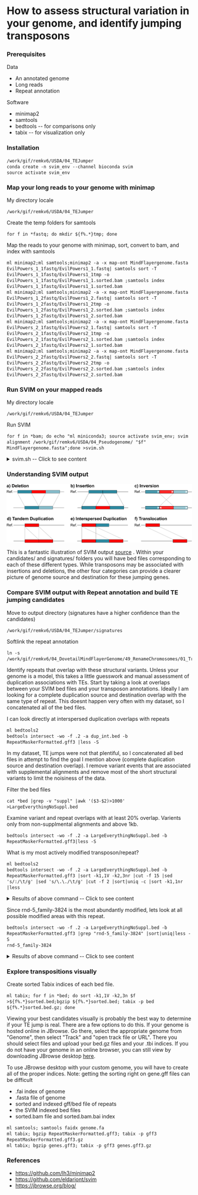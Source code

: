 # How to assess structural variation in your genome, and identify jumping transposons


### Prerequisites
Data
* An annotated genome
* Long reads
* Repeat annotation

Software
* minimap2
* samtools
* bedtools -- for comparisons only
* tabix -- for visualization only


### Installation
```
/work/gif/remkv6/USDA/04_TEJumper
conda create -n svim_env --channel bioconda svim
source activate svim_env
```

### Map your long reads to your genome with minimap

My directory locale
```
/work/gif/remkv6/USDA/04_TEJumper
```

Create the temp folders for samtools
```
for f in *fastq; do mkdir ${f%.*}tmp; done
```
Map the reads to your genome with minimap, sort, convert to bam, and index with samtools
```
ml minimap2;ml samtools;minimap2 -a -x map-ont MindFlayergenome.fasta EvilPowers_1_1fastq/EvilPowers1_1.fastq| samtools sort -T EvilPowers_1_1fastq/EvilPowers1_1tmp -o EvilPowers_1_1fastq/EvilPowers1_1.sorted.bam ;samtools index EvilPowers_1_1fastq/EvilPowers1_1.sorted.bam
ml minimap2;ml samtools;minimap2 -a -x map-ont MindFlayergenome.fasta EvilPowers_1_2fastq/EvilPowers1_2.fastq| samtools sort -T EvilPowers_1_2fastq/EvilPowers1_2tmp -o EvilPowers_1_2fastq/EvilPowers1_2.sorted.bam ;samtools index EvilPowers_1_2fastq/EvilPowers1_2.sorted.bam
ml minimap2;ml samtools;minimap2 -a -x map-ont MindFlayergenome.fasta EvilPowers_2_1fastq/EvilPowers2_1.fastq| samtools sort -T EvilPowers_2_1fastq/EvilPowers2_1tmp -o EvilPowers_2_1fastq/EvilPowers2_1.sorted.bam ;samtools index EvilPowers_2_1fastq/EvilPowers2_1.sorted.bam
ml minimap2;ml samtools;minimap2 -a -x map-ont MindFlayergenome.fasta EvilPowers_2_2fastq/EvilPowers2_2.fastq| samtools sort -T EvilPowers_2_2fastq/EvilPowers2_2tmp -o EvilPowers_2_2fastq/EvilPowers2_2.sorted.bam ;samtools index EvilPowers_2_2fastq/EvilPowers2_2.sorted.bam
```

### Run SVIM on your mapped reads
My directory locale
```
/work/gif/remkv6/USDA/04_TEJumper
```
Run SVIM
```
for f in *bam; do echo "ml miniconda3; source activate svim_env; svim alignment /work/gif/remkv6/USDA/04_Pseudogenome/ "$f" MindFlayergenome.fasta";done >svim.sh
```
<details>
  <summary>svim.sh -- Click to see content</summary>
  <pre>
ml miniconda3; source activate svim_env; svim alignment /work/gif/remkv6/USDA/04_Pseudogenome/ EvilPowers1_1.sorted.bam MindFlayergenome.fasta
ml miniconda3; source activate svim_env; svim alignment /work/gif/remkv6/USDA/04_Pseudogenome/ EvilPowers1_2.sorted.bam MindFlayergenome.fasta
ml miniconda3; source activate svim_env; svim alignment /work/gif/remkv6/USDA/04_Pseudogenome/ EvilPowers2_1.sorted.bam MindFlayergenome.fasta
ml miniconda3; source activate svim_env; svim alignment /work/gif/remkv6/USDA/04_Pseudogenome/ EvilPowers2_2.sorted.bam MindFlayergenome.fasta
</pre>
</details>

### Understanding SVIM output
![SVIM Structural Variation Classes](../../assets/SVclasses.png)

This is a fantastic illustration of SVIM output [source](https://github.com/eldariont/svim) . Within your candidates/ and signatures/ folders you will have bed files corresponding to each of these different types. While transposons may be associated with insertions and deletions, the other four categories can provide a clearer picture of genome source and destination for these jumping genes.


### Compare SVIM output with Repeat annotation and build TE jumping candidates

Move to output directory (signatures have a higher confidence than the candidates)
```
/work/gif/remkv6/USDA/04_TEJumper/signatures
```
Softlink the repeat annotation
```
ln -s /work/gif/remkv6/04_DovetailMindFlayerGenome/49_RenameChromosomes/01_Transfer2Box/RepeatMaskerFormatted.gff3
```
Identify repeats that overlap with these structural variants. Unless your genome is a model, this takes a little guesswork and manual assessment of duplication associations with TEs. Start by taking a look at overlaps between your SVIM bed files and your transposon annotations.  Ideally I am looking for a complete duplication source and destination overlap with the same type of repeat. This doesnt happen very often with my dataset, so I concatenated all of the bed files.

I can look directly at interspersed duplication overlaps with repeats
```
ml bedtools2
bedtools intersect -wo -f .2 -a dup_int.bed -b RepeatMaskerFormatted.gff3 |less -S
````
In my dataset, TE jumps were not that plentiful, so I concatenated all bed files in attempt to find the goal I mention above (complete duplication source and destination overlap). I remove variant events that are associated with supplemental alignments and remove most of the short structural variants to limit the noisiness of the data.

Filter the bed files
```
cat *bed |grep -v "suppl" |awk '($3-$2)>1000' >LargeEverythingNoSuppl.bed
```
Examine variant and repeat overlaps with at least 20% overlap. Varients only from non-supplmental alignments and above 1kb.
```
bedtools intersect -wo -f .2 -a LargeEverythingNoSuppl.bed -b RepeatMaskerFormatted.gff3|less -S
```
What is my most actively modified transposon/repeat?
```
ml bedtools2
bedtools intersect -wo -f .2 -a LargeEverythingNoSuppl.bed -b RepeatMaskerFormatted.gff3 |sort -k1,1V -k2,3nr |cut -f 15 |sed 's/:/\t/g' |sed 's/\.\./\t/g' |cut -f 2 |sort|uniq -c |sort -k1,1nr  |less
```

<details>
  <summary>Results of above command -- Click to see content</summary>
  <pre>
 18 rnd-5_family-3824
  14 rnd-3_family-296
  12 rnd-4_family-1175
  12 rnd-4_family-554
  10 rnd-4_family-3941
  10 rnd-4_family-586
  10 rnd-5_family-506
   8 rnd-3_family-742
   8 rnd-4_family-1889
   8 rnd-4_family-233
   8 rnd-4_family-3318
   8 rnd-4_family-871
   8 rnd-5_family-2024
   8 rnd-5_family-62
   6 rnd-3_family-259
   6 rnd-3_family-755
   6 rnd-4_family-1030
   6 rnd-4_family-1939
   6 rnd-4_family-2286
   6 rnd-4_family-615
   6 rnd-4_family-636
   6 rnd-4_family-676
   6 rnd-4_family-76
   6 rnd-4_family-78
   6 rnd-5_family-1296
   6 rnd-5_family-2138
   6 rnd-5_family-2592
   6 rnd-5_family-2847
   6 rnd-5_family-3299
   6 rnd-5_family-3786
   6 rnd-5_family-884
   4 rnd-3_family-136
   4 rnd-3_family-45
   4 rnd-3_family-675
   4 rnd-3_family-92
   4 rnd-4_family-1093
   4 rnd-4_family-1163
   4 rnd-4_family-136
   4 rnd-4_family-1655
   4 rnd-4_family-2265
   4 rnd-4_family-2283
   4 rnd-4_family-2901
   4 rnd-4_family-294
   4 rnd-4_family-3130
   4 rnd-4_family-329
   4 rnd-4_family-344
   4 rnd-4_family-36
   4 rnd-4_family-397
</pre>
</details>

Since rnd-5_family-3824 is the most abundantly modified, lets look at all possible modified areas with this repeat.
```
bedtools intersect -wo -f .2 -a LargeEverythingNoSuppl.bed -b RepeatMaskerFormatted.gff3 |grep "rnd-5_family-3824" |sort|uniq|less -S
rnd-5_family-3824
```

<details>
  <summary>Results of above command -- Click to see content</summary>
  <pre>
Chromosome_1    21394028        21395344        INS;1;None;None 1.0     [Chromosome_1|21394028|21395344|INS;cigar|afa26991-52ed-4c97-964a-ed17aace0ded] Chromosome_1    RepeatMasker    similarity      21394241        21394627        3.7     -       .       ID=Motif:rnd-5_family-3824..1769-2162#166139    387
Chromosome_1    21394028        21395344        INS;1;None;None 1.0     [Chromosome_1|21394028|21395344|INS;cigar|afa26991-52ed-4c97-964a-ed17aace0ded] Chromosome_1    RepeatMasker    similarity      21395018        21395525        0.8     -       .       ID=Motif:rnd-5_family-3824..597-1126#166142     327
Chromosome_3    11203022        11204503        INS;1;None;None 1.0     [Chromosome_3|11203022|11204503|INS;cigar|311e9af7-3a96-41a9-a805-dd0ae1ba4684] Chromosome_3    RepeatMasker    similarity      11203770        11204822        1.9     -       .       ID=Motif:rnd-5_family-3824..613-1659#80436      734
Chromosome_3    13650014        13651306        DEL;1;None;None 1.0     [Chromosome_3|13650014|13651306|DEL;cigar|2fb4442e-82ce-441e-99f5-967e803d35fc] Chromosome_3    RepeatMasker    similarity      13650932        13651308        3.7     +       .       ID=Motif:rnd-5_family-3824..1769-2162#83910     375
Chromosome_4    3724167 3725709 DEL;1;None;None 1.0     [Chromosome_4|3724167|3725709|DEL;cigar|04e14531-dd48-4da3-8386-8fa5c0d31a88]   Chromosome_4    RepeatMasker    similarity      3724168 3724558 3.4     -       .       ID=Motif:rnd-5_family-3824..1769-2167#108415    391
Chromosome_4    3724167 3725709 DEL;1;None;None 1.0     [Chromosome_4|3724167|3725709|DEL;cigar|04e14531-dd48-4da3-8386-8fa5c0d31a88]   Chromosome_4    RepeatMasker    similarity      3725358 3725707 0.9     -       .       ID=Motif:rnd-5_family-3824..618-962#108425      350
Chromosome_8    3875115 3876378 DEL;1;None;None 1.0     [Chromosome_8|3875115|3876378|DEL;cigar|bc18a171-d6da-4e52-b895-55f20b0f603d]   Chromosome_8    RepeatMasker    similarity      3875527 3875878 22.2    +       .       ID=Motif:rnd-5_family-3824..1109-1432#43663     352
Chromosome_8    5192359 5193624 DEL;1;None;None 1.0     [Chromosome_8|5192359|5193624|DEL;cigar|3b657f3f-05e2-49fd-9c3d-d27ae0408b84]   Chromosome_8    RepeatMasker    similarity      5192370 5192776 3.3     -       .       ID=Motif:rnd-5_family-3824..1769-2162#46002     407
Chromosome_8    5192359 5193624 DEL;1;None;None 1.0     [Chromosome_8|5192359|5193624|DEL;cigar|3b657f3f-05e2-49fd-9c3d-d27ae0408b84]   Chromosome_8    RepeatMasker    similarity      5193276 5193634 0.6     -       .       ID=Motif:rnd-5_family-3824..618-962#46012       349

</pre>
</details>

### Explore transpositions visually

Create sorted Tabix indices of each bed file.
```
ml tabix; for f in *bed; do sort -k1,1V -k2,3n $f >${f%.*}sorted.bed;bgzip ${f%.*}sorted.bed; tabix -p bed ${f%.*}sorted.bed.gz; done
```

Viewing your best candidates visually is probably the best way to determine if your TE jump is real. There are a few options to do this.  If your genome is hosted online in JBrowse. Go there, select the appropriate genome from "Genome", then select "Track" and "open track file or URL".  There you should select files and upload your bed.gz files and your .tbi indices. If you do not have your genome in an online browser, you can still view by downloading JBrowse desktop [here](https://jbrowse.org/blog/).

To use JBrowse desktop with your custom genome, you will have to create all of the proper indices. Note: getting the sorting right on gene.gff files can be difficult
* .fai index of genome
* .fasta file of genome
* sorted and indexed gff/bed file of repeats
* the SVIM indexed bed files
* sorted.bam file and sorted.bam.bai index

```
ml samtools; samtools faidx genome.fa
ml tabix; bgzip RepeatMaskerFormatted.gff3; tabix -p gff3 RepeatMaskerFormatted.gff3.gz
ml tabix; bgzip genes.gff3; tabix -p gff3 genes.gff3.gz
```
### References
* https://github.com/lh3/minimap2
* https://github.com/eldariont/svim
* https://jbrowse.org/blog/
